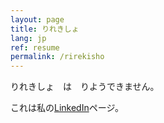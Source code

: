 ```yaml
---
layout: page
title: りれきしょ
lang: jp
ref: resume
permalink: /rirekisho
---
```


りれきしょ　は　りようできません。

これは私の[LinkedIn](https://www.linkedin.com/in/paul-julien-vauthier-135b7531)ページ。
